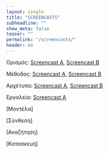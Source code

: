 ```yaml
---
layout: single
title: "SCREENCASTS"
subheadline: ""
show_meta: false
teaser: ""
permalink: "/screencasts/"
header: no
---
```


Ορισμός: [Screencast A](https://www.youtube.com/watch?v=H3ZAjgOi61w), [Screencast B](https://www.youtube.com/watch?v=VbmJnAo5rWQ)

Μέθοδος: [Screencast A](https://www.youtube.com/watch?v=KM6Aakkc-gM), [Screencast B](https://www.youtube.com/watch?v=6LI_SH9IE-0)

Αρχέτυπα: [Screencast A](https://www.youtube.com/watch?v=YgQn5hxRi1U), [Screencast B](https://www.youtube.com/watch?v=k6TSBMZDO64)

Εργαλεία: [Screencast A](https://www.youtube.com/watch?v=_FnZVCQFxT4)

[Μοντέλα]

[Σύνθεση]

[Αναζήτηση]

[Κατασκευή]

